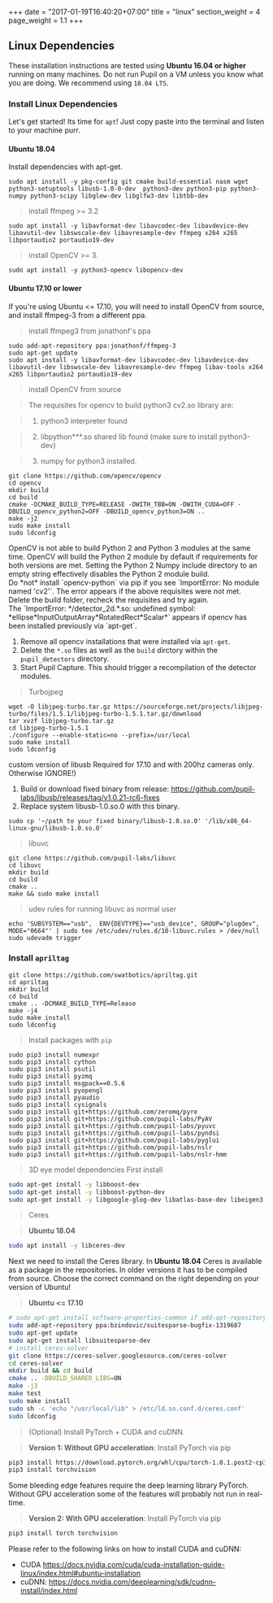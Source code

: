 +++
date = "2017-01-19T16:40:20+07:00"
title = "linux"
section_weight = 4
page_weight = 1.1
+++

## Linux Dependencies

These installation instructions are tested using **Ubuntu 16.04 or higher** running on many machines. Do not run Pupil on a VM unless you know what you are doing. We recommend using `18.04 LTS`. 

### Install Linux Dependencies

Let's get started! Its time for `apt`!  Just copy paste into the terminal and listen to your machine purr.

#### Ubuntu 18.04
Install dependencies with apt-get. 

```
sudo apt install -y pkg-config git cmake build-essential nasm wget python3-setuptools libusb-1.0-0-dev  python3-dev python3-pip python3-numpy python3-scipy libglew-dev libglfw3-dev libtbb-dev
```

> install ffmpeg >= 3.2

```
sudo apt install -y libavformat-dev libavcodec-dev libavdevice-dev libavutil-dev libswscale-dev libavresample-dev ffmpeg x264 x265 libportaudio2 portaudio19-dev
```

> install OpenCV >= 3.

```
sudo apt install -y python3-opencv libopencv-dev
```

#### Ubuntu 17.10 or lower
If you're using Ubuntu <= 17.10, you will need to install OpenCV from source, and install ffmpeg-3 from a different ppa. 

> install ffmpeg3 from jonathonf's ppa

```
sudo add-apt-repository ppa:jonathonf/ffmpeg-3
sudo apt-get update
sudo apt install -y libavformat-dev libavcodec-dev libavdevice-dev libavutil-dev libswscale-dev libavresample-dev ffmpeg libav-tools x264 x265 libportaudio2 portaudio19-dev
```

> install OpenCV from source

> The requisites for opencv to build python3 cv2.so library are:

> 1. python3 interpreter found

> 2. libpython***.so shared lib found (make sure to install python3-dev)

> 3. numpy for python3 installed.

```
git clone https://github.com/opencv/opencv
cd opencv
mkdir build
cd build
cmake -DCMAKE_BUILD_TYPE=RELEASE -DWITH_TBB=ON -DWITH_CUDA=OFF -DBUILD_opencv_python2=OFF -DBUILD_opencv_python3=ON ..
make -j2
sudo make install
sudo ldconfig
```

<aside class="notice">
OpenCV is not able to build Python 2 and Python 3 modules at the same time.
OpenCV will build the Python 2 module by default if requirements for both
versions are met. Setting the Python 2 Numpy include directory to an empty
string effectively disables the Python 2 module build.
</aside>

<aside class="faq">
Do *not* install `opencv-python` via pip if you see `ImportError: No module named 'cv2'`.
The error appears if the above requisites were not met.
Delete the build folder, recheck the requisites and try again.
</aside>

<aside class="faq">
The `ImportError: */detector_2d.*.so: undefined symbol: *ellipse*InputOutputArray*RotatedRect*Scalar*`
appears if opencv has been installed previously via `apt-get`.

1. Remove all opencv installations that were installed via `apt-get`.
1. Delete the `*.so` files as well as the `build` dirctory within the `pupil_detectors` directory.
1. Start Pupil Capture. This should trigger a recompilation of the detector modules.
</aside>

> Turbojpeg

```
wget -O libjpeg-turbo.tar.gz https://sourceforge.net/projects/libjpeg-turbo/files/1.5.1/libjpeg-turbo-1.5.1.tar.gz/download
tar xvzf libjpeg-turbo.tar.gz
cd libjpeg-turbo-1.5.1
./configure --enable-static=no --prefix=/usr/local
sudo make install
sudo ldconfig
```

custom version of libusb
Required for 17.10 and with 200hz cameras only. Otherwise IGNORE!)

1. Build or download fixed binary from release: https://github.com/pupil-labs/libusb/releases/tag/v1.0.21-rc6-fixes
1. Replace system libusb-1.0.so.0 with this binary.

`sudo cp '~/path to your fixed binary/libusb-1.0.so.0' '/lib/x86_64-linux-gnu/libusb-1.0.so.0'`


> libuvc

```
git clone https://github.com/pupil-labs/libuvc
cd libuvc
mkdir build
cd build
cmake ..
make && sudo make install
```

> udev rules for running libuvc as normal user

```
echo 'SUBSYSTEM=="usb",  ENV{DEVTYPE}=="usb_device", GROUP="plugdev", MODE="0664"' | sudo tee /etc/udev/rules.d/10-libuvc.rules > /dev/null
sudo udevadm trigger
```

### Install `apriltag`
```
git clone https://github.com/swatbotics/apriltag.git
cd apriltag
mkdir build
cd build
cmake .. -DCMAKE_BUILD_TYPE=Release
make -j4
sudo make install
sudo ldconfig
```

> Install packages with `pip`

```
sudo pip3 install numexpr
sudo pip3 install cython
sudo pip3 install psutil
sudo pip3 install pyzmq
sudo pip3 install msgpack==0.5.6
sudo pip3 install pyopengl
sudo pip3 install pyaudio
sudo pip3 install cysignals
sudo pip3 install git+https://github.com/zeromq/pyre
sudo pip3 install git+https://github.com/pupil-labs/PyAV
sudo pip3 install git+https://github.com/pupil-labs/pyuvc
sudo pip3 install git+https://github.com/pupil-labs/pyndsi
sudo pip3 install git+https://github.com/pupil-labs/pyglui
sudo pip3 install git+https://github.com/pupil-labs/nslr
sudo pip3 install git+https://github.com/pupil-labs/nslr-hmm
```

> 3D eye model dependencies
First install 

```bash
sudo apt-get install -y libboost-dev
sudo apt-get install -y libboost-python-dev
sudo apt-get install -y libgoogle-glog-dev libatlas-base-dev libeigen3-dev
```

> Ceres

> **Ubuntu 18.04**

```bash
sudo apt install -y libceres-dev
```

Next we need to install the Ceres library. In **Ubuntu 18.04** Ceres is available as a package in the repositories.
In older versions it has to be compiled from source. Choose the correct command on the right depending on your version 
of Ubuntu!

> **Ubuntu <= 17.10**

```bash
# sudo apt-get install software-properties-common if add-apt-repository is not found
sudo add-apt-repository ppa:bzindovic/suitesparse-bugfix-1319687
sudo apt-get update
sudo apt-get install libsuitesparse-dev
# install ceres-solver
git clone https://ceres-solver.googlesource.com/ceres-solver
cd ceres-solver
mkdir build && cd build
cmake .. -DBUILD_SHARED_LIBS=ON
make -j3
make test
sudo make install
sudo sh -c 'echo "/usr/local/lib" > /etc/ld.so.conf.d/ceres.conf'
sudo ldconfig
```

> (Optional) Install PyTorch + CUDA and cuDNN. 

> **Version 1: Without GPU acceleration**: Install PyTorch via pip

```bash
pip3 install https://download.pytorch.org/whl/cpu/torch-1.0.1.post2-cp36-cp36m-linux_x86_64.whl
pip3 install torchvision
```

Some bleeding edge features require the deep learning library PyTorch. 
Without GPU acceleration some of the features will probably not 
run in real-time.


> **Version 2: With GPU acceleration**: Install PyTorch via pip

```bash
pip3 install torch torchvision
```

Please refer to the following links on how to install CUDA and cuDNN:

- CUDA https://docs.nvidia.com/cuda/cuda-installation-guide-linux/index.html#ubuntu-installation
- cuDNN: https://docs.nvidia.com/deeplearning/sdk/cudnn-install/index.html
